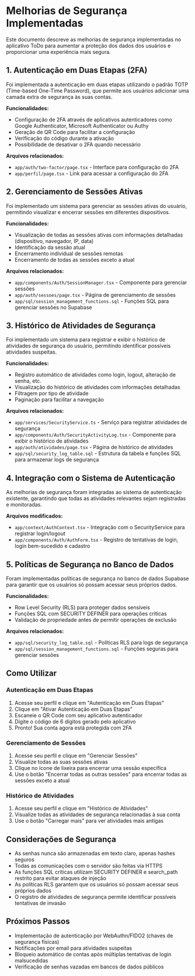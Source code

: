# Melhorias de Segurança Implementadas

Este documento descreve as melhorias de segurança implementadas no aplicativo ToDo para aumentar a proteção dos dados dos usuários e proporcionar uma experiência mais segura.

## 1. Autenticação em Duas Etapas (2FA)

Foi implementada a autenticação em duas etapas utilizando o padrão TOTP (Time-based One-Time Password), que permite aos usuários adicionar uma camada extra de segurança às suas contas.

**Funcionalidades:**
- Configuração de 2FA através de aplicativos autenticadores como Google Authenticator, Microsoft Authenticator ou Authy
- Geração de QR Code para facilitar a configuração
- Verificação do código durante a ativação
- Possibilidade de desativar o 2FA quando necessário

**Arquivos relacionados:**
- `app/auth/two-factor/page.tsx` - Interface para configuração do 2FA
- `app/perfil/page.tsx` - Link para acessar a configuração do 2FA

## 2. Gerenciamento de Sessões Ativas

Foi implementado um sistema para gerenciar as sessões ativas do usuário, permitindo visualizar e encerrar sessões em diferentes dispositivos.

**Funcionalidades:**
- Visualização de todas as sessões ativas com informações detalhadas (dispositivo, navegador, IP, data)
- Identificação da sessão atual
- Encerramento individual de sessões remotas
- Encerramento de todas as sessões exceto a atual

**Arquivos relacionados:**
- `app/components/Auth/SessionManager.tsx` - Componente para gerenciar sessões
- `app/auth/sessoes/page.tsx` - Página de gerenciamento de sessões
- `app/sql/session_management_functions.sql` - Funções SQL para gerenciar sessões no Supabase

## 3. Histórico de Atividades de Segurança

Foi implementado um sistema para registrar e exibir o histórico de atividades de segurança do usuário, permitindo identificar possíveis atividades suspeitas.

**Funcionalidades:**
- Registro automático de atividades como login, logout, alteração de senha, etc.
- Visualização do histórico de atividades com informações detalhadas
- Filtragem por tipo de atividade
- Paginação para facilitar a navegação

**Arquivos relacionados:**
- `app/services/SecurityService.ts` - Serviço para registrar atividades de segurança
- `app/components/Auth/SecurityActivityLog.tsx` - Componente para exibir o histórico de atividades
- `app/auth/atividades/page.tsx` - Página de histórico de atividades
- `app/sql/security_log_table.sql` - Estrutura da tabela e funções SQL para armazenar logs de segurança

## 4. Integração com o Sistema de Autenticação

As melhorias de segurança foram integradas ao sistema de autenticação existente, garantindo que todas as atividades relevantes sejam registradas e monitoradas.

**Arquivos modificados:**
- `app/context/AuthContext.tsx` - Integração com o SecurityService para registrar login/logout
- `app/components/Auth/AuthForm.tsx` - Registro de tentativas de login, login bem-sucedido e cadastro

## 5. Políticas de Segurança no Banco de Dados

Foram implementadas políticas de segurança no banco de dados Supabase para garantir que os usuários só possam acessar seus próprios dados.

**Funcionalidades:**
- Row Level Security (RLS) para proteger dados sensíveis
- Funções SQL com SECURITY DEFINER para operações críticas
- Validação de propriedade antes de permitir operações de exclusão

**Arquivos relacionados:**
- `app/sql/security_log_table.sql` - Políticas RLS para logs de segurança
- `app/sql/session_management_functions.sql` - Funções seguras para gerenciar sessões

## Como Utilizar

### Autenticação em Duas Etapas
1. Acesse seu perfil e clique em "Autenticação em Duas Etapas"
2. Clique em "Ativar Autenticação em Duas Etapas"
3. Escaneie o QR Code com seu aplicativo autenticador
4. Digite o código de 6 dígitos gerado pelo aplicativo
5. Pronto! Sua conta agora está protegida com 2FA

### Gerenciamento de Sessões
1. Acesse seu perfil e clique em "Gerenciar Sessões"
2. Visualize todas as suas sessões ativas
3. Clique no ícone de lixeira para encerrar uma sessão específica
4. Use o botão "Encerrar todas as outras sessões" para encerrar todas as sessões exceto a atual

### Histórico de Atividades
1. Acesse seu perfil e clique em "Histórico de Atividades"
2. Visualize todas as atividades de segurança relacionadas à sua conta
3. Use o botão "Carregar mais" para ver atividades mais antigas

## Considerações de Segurança

- As senhas nunca são armazenadas em texto claro, apenas hashes seguros
- Todas as comunicações com o servidor são feitas via HTTPS
- As funções SQL críticas utilizam SECURITY DEFINER e search_path restrito para evitar ataques de injeção
- As políticas RLS garantem que os usuários só possam acessar seus próprios dados
- O registro de atividades de segurança permite identificar possíveis tentativas de invasão

## Próximos Passos

- Implementação de autenticação por WebAuthn/FIDO2 (chaves de segurança físicas)
- Notificações por email para atividades suspeitas
- Bloqueio automático de contas após múltiplas tentativas de login malsucedidas
- Verificação de senhas vazadas em bancos de dados públicos 